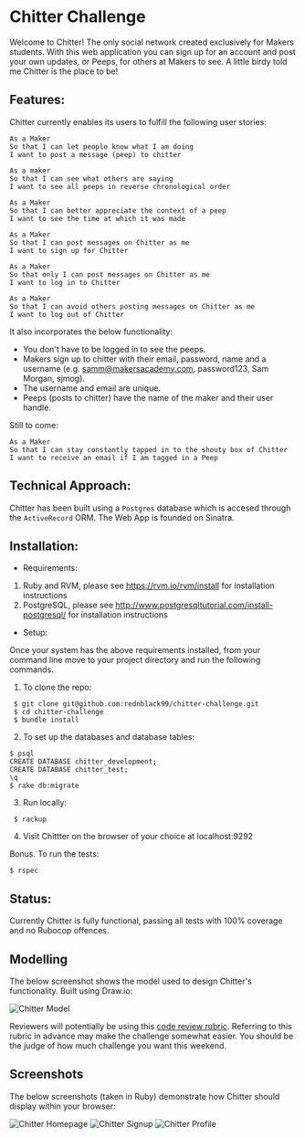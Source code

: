 Chitter Challenge
=================

Welcome to Chitter! The only social network created exclusively for Makers students. With this web application you can sign up for an account and post your own updates, or Peeps, for others at Makers to see. A little birdy told me Chitter is the place to be!

Features:
-------

Chitter currently enables its users to fulfill the following user stories:

```
As a Maker
So that I can let people know what I am doing  
I want to post a message (peep) to chitter

As a maker
So that I can see what others are saying  
I want to see all peeps in reverse chronological order

As a Maker
So that I can better appreciate the context of a peep
I want to see the time at which it was made

As a Maker
So that I can post messages on Chitter as me
I want to sign up for Chitter

As a Maker
So that only I can post messages on Chitter as me
I want to log in to Chitter

As a Maker
So that I can avoid others posting messages on Chitter as me
I want to log out of Chitter

```
It also incorporates the below functionality:
* You don't have to be logged in to see the peeps.
* Makers sign up to chitter with their email, password, name and a username (e.g. samm@makersacademy.com, password123, Sam Morgan, sjmog).
* The username and email are unique.
* Peeps (posts to chitter) have the name of the maker and their user handle.

Still to come:

```
As a Maker
So that I can stay constantly tapped in to the shouty box of Chitter
I want to receive an email if I am tagged in a Peep
```

Technical Approach:
-----

Chitter has been built using a `Postgres` database which is accesed through the `ActiveRecord` ORM. The Web App is founded on Sinatra.

Installation:
------

- Requirements:

 1. Ruby and RVM, please see https://rvm.io/rvm/install for installation instructions
 2. PostgreSQL, please see http://www.postgresqltutorial.com/install-postgresql/ for installation instructions

- Setup:

Once your system has the above requirements installed, from your command line move to your project directory and run the following commands.

 1. To clone the repo:

```
 $ git clone git@github.com:rednblack99/chitter-challenge.git
 $ cd chitter-challenge
 $ bundle install
```

 2. To set up the databases and database tables:

 ```
 $ psql
 CREATE DATABASE chitter_development;
 CREATE DATABASE chitter_test;
 \q
 $ rake db:migrate
```

 3. Run locally:

```
 $ rackup
```

 4. Visit Chittter on the browser of your choice at localhost:9292
 
 Bonus. To run the tests:
 
 ```
 $ rspec
 ```

Status:
-----

Currently Chitter is fully functional, passing all tests with 100% coverage and no Rubocop offences.

Modelling
-----------

The below screenshot shows the model used to design Chitter's functionality. Built using Draw.io:

![Chitter Model](https://i.imgur.com/rG4ajya.png) 

Reviewers will potentially be using this [code review rubric](docs/review.md).  Referring to this rubric in advance may make the challenge somewhat easier.  You should be the judge of how much challenge you want this weekend.

Screenshots
----------------------

The below screenshots (taken in Ruby) demonstrate how Chitter should display within your browser:

![Chitter Homepage](https://i.imgur.com/eaklB8N.png)
![Chitter Signup](https://i.imgur.com/A5OzqGx.png)
![Chitter Profile](https://i.imgur.com/Ovg2YF6.png)
